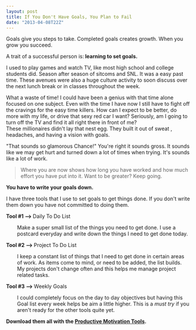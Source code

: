 ```yaml
---
layout: post
title: If You Don't Have Goals, You Plan to Fail
date: "2013-04-08T22Z"
---
```


Goals give you steps to take. Completed goals creates growth. When you grow you succeed.

A trait of a successful person is:<strong> learning to set goals.</strong>

I used to play games and watch TV, like most high school and college students did. Season after season of sitcoms and SNL. It was a easy past time. These avenues were also a huge culture activity to soon discuss over the next lunch break or in classes throughout the week.

What a waste of time! I could have been a genius with that time alone focused on one subject. Even with the time I have now I still have to fight off the cravings for the easy time killers. How can I expect to be better, do more with my life, or drive that sexy red car I want? Seriously, am I going to turn off the TV and find it all right there in front of me? These millionaires didn't lay that nest egg. They built it out of sweat , headaches, and having a vision with goals.

"That sounds so glamorous Chance!" You're right it sounds gross. It sounds like we may get hurt and turned down a lot of times when trying. It's sounds like a lot of work.

<blockquote>Where you are now shows how long you have worked and how much effort you have put into it. Want to be greater? Keep going.</blockquote>
<strong>You have to write your goals down.</strong>

I have three tools that I use to set goals to get things done. If you don't write them down you have not committed to doing them.

<strong>Tool #1 --&gt; </strong>Daily To Do List

<p style="padding-left: 30px;">Make a super small list of the things you need to get done. I use a postcard everyday and write down the things I need to get done today.</p>
<strong>Tool #2 --&gt; </strong>Project To Do List
<p style="padding-left: 30px;">I keep a constant list of things that I need to get done in certain areas of work. As items come to mind, or need to be added, the list builds. My projects don't change often and this helps me manage project related tasks.</p>
<strong>Tool #3 --&gt; </strong>Weekly Goals
<p style="padding-left: 30px;">I could completely focus on the day to day objectives but having this Goal list every week helps be aim a little higher. This is a <em>must try</em> if you aren't ready for the other tools quite yet.</p>
<strong>Download them all with the <a title="Creating Productive Moments" href="https://www.chancesmith.org/creating-productive-moments/" target="_blank">Productive Motivation Tools</a>.</strong>
